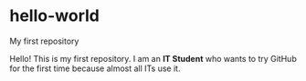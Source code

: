 # hello-world
My first repository

Hello! This is my first repository.
I am an **IT Student** who wants to try GitHub for the first time because almost all ITs use it.
